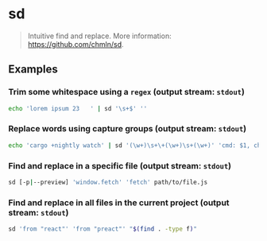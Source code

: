 # sd

> Intuitive find and replace. More information: <https://github.com/chmln/sd>.

## Examples

### Trim some whitespace using a `regex` (output stream: `stdout`)

```bash
echo 'lorem ipsum 23   ' | sd '\s+$' ''
```

### Replace words using capture groups (output stream: `stdout`)

```bash
echo 'cargo +nightly watch' | sd '(\w+)\s+\+(\w+)\s+(\w+)' 'cmd: $1, channel: $2, subcmd: $3'
```

### Find and replace in a specific file (output stream: `stdout`)

```bash
sd [-p|--preview] 'window.fetch' 'fetch' path/to/file.js
```

### Find and replace in all files in the current project (output stream: `stdout`)

```bash
sd 'from "react"' 'from "preact"' "$(find . -type f)"
```
